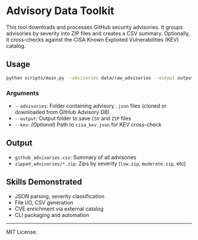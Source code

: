 # Advisory Data Toolkit

This tool downloads and processes GitHub security advisories. It groups advisories by severity into ZIP files and creates a CSV summary. Optionally, it cross-checks against the CISA Known Exploited Vulnerabilities (KEV) catalog.

## Usage

```bash
python scripts/main.py --advisories data/raw_advisories --output output --kev cisa_kev.json
```

### Arguments

- `--advisories`: Folder containing advisory `.json` files (cloned or downloaded from GitHub Advisory DB)
- `--output`: Output folder to save `CSV` and `ZIP` files
- `--kev`: *(Optional)* Path to `cisa_kev.json` for KEV cross-check

## Output

- `github_advisories.csv`: Summary of all advisories
- `zipped_advisories/*.zip`: Zips by severity (`low.zip`, `moderate.zip`, etc)

## Skills Demonstrated

- JSON parsing, severity classification
- File I/O, CSV generation
- CVE enrichment via external catalog
- CLI packaging and automation

---
MIT License.
